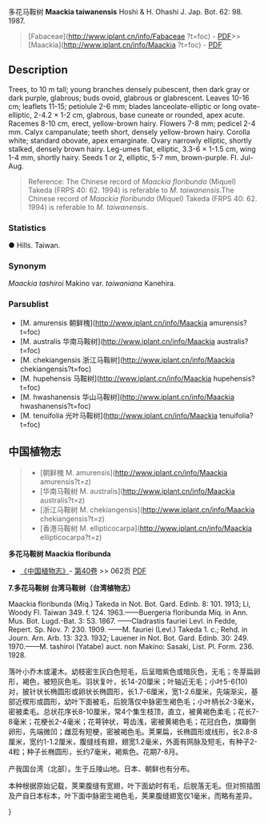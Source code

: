 多花马鞍树 **Maackia taiwanensis** Hoshi & H. Ohashi J. Jap. Bot. 62: 98. 1987.

> [Fabaceae](http://www.iplant.cn/info/Fabaceae ?t=foc) - [PDF](http://iplant.cn/foc/pdf/Fabaceae.pdf)>>[Maackia](http://www.iplant.cn/info/Maackia ?t=foc) - [PDF](http://www.iplant.cn/foc/pdf/Maackia.pdf)

## Description

Trees, to 10 m tall; young branches densely pubescent, then dark gray or dark purple, glabrous; buds ovoid, glabrous or glabrescent. Leaves 10-16 cm; leaflets 11-15; petiolule 2-6 mm; blades lanceolate-elliptic or long ovate-elliptic, 2-4.2 × 1-2 cm, glabrous, base cuneate or rounded, apex acute. Racemes 8-10 cm, erect, yellow-brown hairy. Flowers 7-8 mm; pedicel 2-4 mm. Calyx campanulate; teeth short, densely yellow-brown hairy. Corolla white; standard obovate, apex emarginate. Ovary narrowly elliptic, shortly stalked, densely brown hairy. Leg-umes flat, elliptic, 3.3-6 × 1-1.5 cm, wing 1-4 mm, shortly hairy. Seeds 1 or 2, elliptic, 5-7 mm, brown-purple. Fl. Jul-Aug.

> Reference: 
> The Chinese record of *Maackia floribunda* (Miquel) Takeda (FRPS 40: 62. 1994) is referable to *M. taiwanensis*.The Chinese record of *Maackia floribunda* (Miquel) Takeda (FRPS 40: 62. 1994) is referable to *M. taiwanensis*.

### Statistics
● Hills. Taiwan.

### Synonym
*Maackia tashiroi* Makino var. *taiwaniana* Kanehira.

### Parsublist

* [M.  amurensis  朝鲜槐](http://www.iplant.cn/info/Maackia amurensis?t=foc)
* [M.  australis  华南马鞍树](http://www.iplant.cn/info/Maackia australis?t=foc)
* [M.  chekiangensis  浙江马鞍树](http://www.iplant.cn/info/Maackia chekiangensis?t=foc)
* [M.  hupehensis  马鞍树](http://www.iplant.cn/info/Maackia hupehensis?t=foc)
* [M.  hwashanensis  华山马鞍树](http://www.iplant.cn/info/Maackia hwashanensis?t=foc)
* [M.  tenuifolia  光叶马鞍树](http://www.iplant.cn/info/Maackia tenuifolia?t=foc)

## 中国植物志

> * [朝鲜槐  M.  amurensis](http://www.iplant.cn/info/Maackia amurensis?t=z)
> * [华南马鞍树  M.  australis](http://www.iplant.cn/info/Maackia australis?t=z)
> * [浙江马鞍树  M.  chekiangensis](http://www.iplant.cn/info/Maackia chekiangensis?t=z)
> * [香港马鞍树  M.  ellipticocarpa](http://www.iplant.cn/info/Maackia ellipticocarpa?t=z)

**多花马鞍树 Maackia floribunda**

* [《中国植物志》](http://www.iplant.cn/frps)- [第40卷](http://www.iplant.cn/frps/vol/40) >> 062页 [PDF](http://www.iplant.cn/frps/pdf/40/062a.PDF)

**7.多花马鞍树 台湾马鞍树（台湾植物志）**

Maackia floribunda (Miq.) Takeda in Not. Bot. Gard. Edinb. 8: 101. 1913; Li, Woody Fl. Taiwan 349. f. 124. 1963.——Buergeria floribunda Miq. in Ann. Mus. Bot. Lugd.-Bat. 3: 53. 1867. ——Cladrastis fauriei Levl. in Fedde, Repert. Sp. Nov. 7: 230. 1909. ——M. fauriei (Levl.) Takeda 1. c.; Rehd. in Journ. Arn. Arb. 13: 323. 1932; Lauener in Not. Bot. Gard. Edinb. 30: 249. 1970.——M. tashiroi (Yatabe) auct. non Makino: Sasaki, List. Pl. Form. 236. 1928.

落叶小乔木或灌木。幼枝密生灰白色短毛，后呈暗紫色或暗灰色，无毛；冬芽扁卵形，褐色，被短灰色毛。羽状复叶，长14-20厘米；叶轴近无毛；小叶5-6(10)对，披针状长椭圆形或卵状长椭圆形，长1.7-6厘米，宽1-2.6厘米，先端渐尖，基部近楔形或圆形，幼叶下面被毛，后脱落仅中脉密生褐色毛；小叶柄长2-3毫米，密被柔毛。总状花序长8-10厘米，常4个集生枝顶，直立，被黄褐色柔毛；花长7-8毫米；花梗长2-4毫米；花萼钟状，萼齿浅，密被黄褐色毛；花冠白色，旗瓣倒卵形，先端微凹；雌蕊有短梗，密被褐色毛。荚果扁，长椭圆形或线形，长2.8-8厘米，宽约1-1.2厘米，腹缝线有翅，翅宽1.2毫米，外面有网脉及短毛，有种子2-4粒；种子长椭圆形，长约7毫米，褐紫色。花期7-8月。

产我国台湾（北部）。生于丘陵山地。日本、朝鲜也有分布。

本种根据原始记载，荚果腹缝有宽翅，叶下面幼时有毛，后脱落无毛。但对照插图及产自日本标本，叶下面中脉密生褐色毛，荚果腹缝翅宽仅1毫米，而略有差异。

}